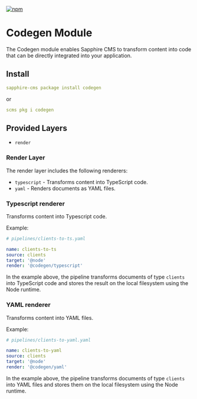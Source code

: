 [![npm](https://img.shields.io/npm/v/@sapphire-cms/codegen.svg)](http://npm.im/@sapphire-cms/codegen)

# Codegen Module

The Codegen module enables Sapphire CMS to transform content into code that can be directly integrated into your application.

## Install

```yaml
sapphire-cms package install codegen
```

or

```yaml
scms pkg i codegen
```

## Provided Layers

- `render`

### Render Layer

The render layer includes the following renderers:

- `typescript` - Transforms content into TypeScript code.
- `yaml` - Renders documents as YAML files.

### Typescript renderer

Transforms content into Typescript code.

Example:

```yaml
# pipelines/clients-to-ts.yaml

name: clients-to-ts
source: clients
target: '@node'
render: '@codegen/typescript'
```

In the example above, the pipeline transforms documents of type `clients` into TypeScript code
and stores the result on the local filesystem using the Node runtime.

### YAML renderer

Transforms content into YAML files.

Example:

```yaml
# pipelines/clients-to-yaml.yaml

name: clients-to-yaml
source: clients
target: '@node'
render: '@codegen/yaml'
```

In the example above, the pipeline transforms documents of type `clients` into YAML files
and stores them on the local filesystem using the Node runtime.
